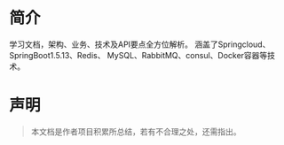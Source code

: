 # 简介

学习文档，架构、业务、技术及API要点全方位解析。
涵盖了Springcloud、SpringBoot1.5.13、Redis、
MySQL、RabbitMQ、consul、Docker容器等技术。

# 声明

> 本文档是作者项目积累所总结，若有不合理之处，还需指出。

